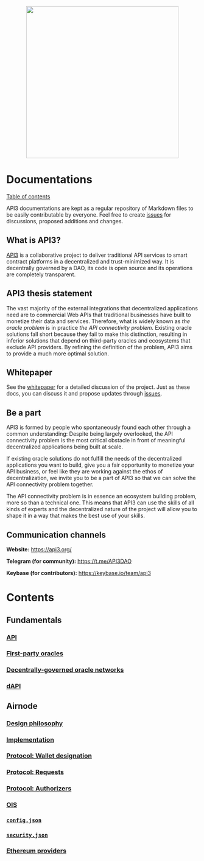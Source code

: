 <p align="center">
  <img src="https://github.com/clc-group/api3-docs/raw/master/figures/api3.png" width="400" />
</p>

# Documentations

[Table of contents](#contents)

API3 documentations are kept as a regular repository of Markdown files to be easily contributable by everyone.
Feel free to create [issues](https://github.com/api3org/api3-docs/issues) for discussions, proposed additions and changes.

## What is API3?

[API3](https://api3.org/) is a collaborative project to deliver traditional API services to smart contract platforms in a decentralized and trust-minimized way.
It is decentrally governed by a DAO, its code is open source and its operations are completely transparent.

## API3 thesis statement

The vast majority of the external integrations that decentralized applications need are to commercial Web APIs that traditional businesses have built to monetize their data and services.
Therefore, what is widely known as *the oracle problem* is in practice *the API connectivity problem*.
Existing oracle solutions fall short because they fail to make this distinction, resulting in inferior solutions that depend on third-party oracles and ecosystems that exclude API providers.
By refining the definition of the problem, API3 aims to provide a much more optimal solution.

## Whitepaper

See the [whitepaper](https://github.com/api3org/api3-whitepaper) for a detailed discussion of the project.
Just as these docs, you can discuss it and propose updates through [issues](https://github.com/api3org/api3-whitepaper/issues).

## Be a part

API3 is formed by people who spontaneously found each other through a common understanding:
Despite being largely overlooked, the API connectivity problem is the most critical obstacle in front of meaningful decentralized applications being built at scale.

If existing oracle solutions do not fulfill the needs of the decentralized applications you want to build, give you a fair opportunity to monetize your API business, or feel like they are working against the ethos of decentralization, we invite you to be a part of API3 so that we can solve the API connectivity problem together.

The API connectivity problem is in essence an ecosystem building problem, more so than a technical one.
This means that API3 can use the skills of all kinds of experts and the decentralized nature of the project will allow you to shape it in a way that makes the best use of your skills.

## Communication channels

**Website:** https://api3.org/

**Telegram (for community):** https://t.me/API3DAO

**Keybase (for contributors):** https://keybase.io/team/api3

# Contents

## Fundamentals

### [API](/fundamentals/api.md)
### [First-party oracles](/fundamentals/first-party-oracles.md)
### [Decentrally-governed oracle networks](/fundamentals/decentrally-governed-oracle-networks.md)
### [dAPI](/fundamentals/dapi.md)

## Airnode

### [Design philosophy](/airnode/design-philosophy.md)
### [Implementation](/airnode/implementation.md)
### [Protocol: Wallet designation](/airnode/wallet-designation.md)
### [Protocol: Requests](/airnode/requests.md)
### [Protocol: Authorizers](/airnode/authorizers.md)
### [OIS](/airnode/ois.md)
### [`config.json`](/airnode/config-json.md)
### [`security.json`](/airnode/security-json.md)
### [Ethereum providers](/airnode/ethereum-providers.md)
